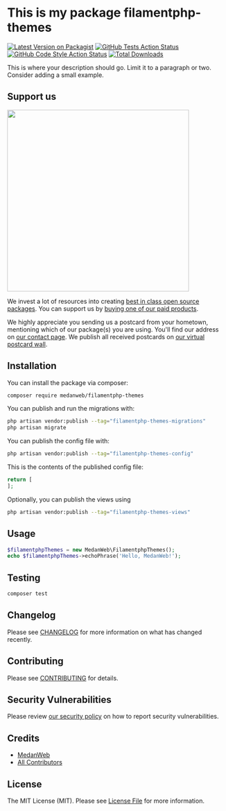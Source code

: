 # This is my package filamentphp-themes

[![Latest Version on Packagist](https://img.shields.io/packagist/v/medanweb/filamentphp-themes.svg?style=flat-square)](https://packagist.org/packages/medanweb/filamentphp-themes)
[![GitHub Tests Action Status](https://img.shields.io/github/actions/workflow/status/medanweb/filamentphp-themes/run-tests.yml?branch=main&label=tests&style=flat-square)](https://github.com/medanweb/filamentphp-themes/actions?query=workflow%3Arun-tests+branch%3Amain)
[![GitHub Code Style Action Status](https://img.shields.io/github/actions/workflow/status/medanweb/filamentphp-themes/fix-php-code-style-issues.yml?branch=main&label=code%20style&style=flat-square)](https://github.com/medanweb/filamentphp-themes/actions?query=workflow%3A"Fix+PHP+code+style+issues"+branch%3Amain)
[![Total Downloads](https://img.shields.io/packagist/dt/medanweb/filamentphp-themes.svg?style=flat-square)](https://packagist.org/packages/medanweb/filamentphp-themes)

This is where your description should go. Limit it to a paragraph or two. Consider adding a small example.

## Support us

[<img src="https://github-ads.s3.eu-central-1.amazonaws.com/filamentphp-themes.jpg?t=1" width="419px" />](https://spatie.be/github-ad-click/filamentphp-themes)

We invest a lot of resources into creating [best in class open source packages](https://spatie.be/open-source). You can support us by [buying one of our paid products](https://spatie.be/open-source/support-us).

We highly appreciate you sending us a postcard from your hometown, mentioning which of our package(s) you are using. You'll find our address on [our contact page](https://spatie.be/about-us). We publish all received postcards on [our virtual postcard wall](https://spatie.be/open-source/postcards).

## Installation

You can install the package via composer:

```bash
composer require medanweb/filamentphp-themes
```

You can publish and run the migrations with:

```bash
php artisan vendor:publish --tag="filamentphp-themes-migrations"
php artisan migrate
```

You can publish the config file with:

```bash
php artisan vendor:publish --tag="filamentphp-themes-config"
```

This is the contents of the published config file:

```php
return [
];
```

Optionally, you can publish the views using

```bash
php artisan vendor:publish --tag="filamentphp-themes-views"
```

## Usage

```php
$filamentphpThemes = new MedanWeb\FilamentphpThemes();
echo $filamentphpThemes->echoPhrase('Hello, MedanWeb!');
```

## Testing

```bash
composer test
```

## Changelog

Please see [CHANGELOG](CHANGELOG.md) for more information on what has changed recently.

## Contributing

Please see [CONTRIBUTING](CONTRIBUTING.md) for details.

## Security Vulnerabilities

Please review [our security policy](../../security/policy) on how to report security vulnerabilities.

## Credits

- [MedanWeb](https://github.com/MedanWeb)
- [All Contributors](../../contributors)

## License

The MIT License (MIT). Please see [License File](LICENSE.md) for more information.
